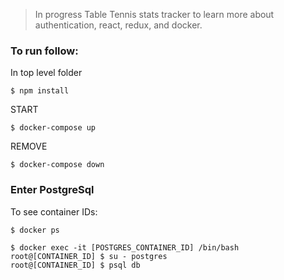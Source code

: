 > In progress Table Tennis stats tracker to learn more about authentication, react, redux, and docker.

### To run follow:
In top level folder
```
$ npm install
```
START
```
$ docker-compose up
```
REMOVE
```
$ docker-compose down
```

### Enter PostgreSql
To see container IDs:
```
$ docker ps
```
```
$ docker exec -it [POSTGRES_CONTAINER_ID] /bin/bash
root@[CONTAINER_ID] $ su - postgres
root@[CONTAINER_ID] $ psql db
```
